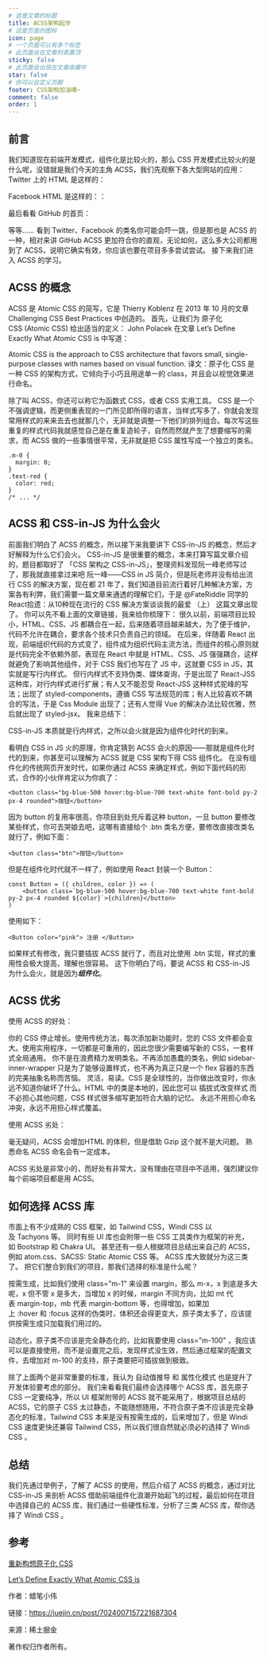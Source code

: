 ```yaml
---
# 这是文章的标题
title: ACSS架构起步
# 这是页面的图标
icon: page
# 一个页面可以有多个标签
# 此页面会在文章列表置顶
sticky: false
# 此页面会出现在文章收藏中
star: false
# 你可以自定义页脚
footer: CSS架构加油噢~
comment: false
order: 1
---
```


## 前言
我们知道现在前端开发模式，组件化是比较火的，那么 CSS 开发模式比较火的是什么呢，没错就是我们今天的主角 ACSS，我们先观察下各大型网站的应用：
Twitter 上的 HTML 是这样的：

Facebook HTML 是这样的：：

最后看看 GitHub 的首页：

等等……
看到 Twitter、Facebook 的类名你可能会吓一跳，但是那也是 ACSS 的一种，相对来讲 GitHub ACSS 更加符合你的直观，无论如何，这么多大公司都用到了 ACSS，说明它确实有效，你应该也要在项目多多尝试尝试。
接下来我们进入 ACSS 的学习。
## ACSS 的概念
ACSS 是 Atomic CSS 的简写，它是 Thierry Koblenz 在 2013 年 10 月的文章 Challenging CSS Best Practices 中创造的。
首先，让我们为 原子化 CSS (Atomic CSS) 给出适当的定义：
John Polacek 在文章 Let’s Define Exactly What Atomic CSS is 中写道：

Atomic CSS is the approach to CSS architecture that favors small, single-purpose classes with names based on visual function.
译文：原子化 CSS 是一种 CSS 的架构方式，它倾向于小巧且用途单一的 class，并且会以视觉效果进行命名。

除了叫 ACSS，你还可以称它为函数式 CSS，或者 CSS 实用工具。
CSS 是一个不强调逻辑，而更侧重表现的一门所见即所得的语言，当样式写多了，你就会发现常用样式的来来去去也就那几个，无非就是调整一下他们的排列组合。每次写这些重复的样式代码我就感觉自己是在重复造轮子，自然而然就产生了想要缩写的需求，而 ACSS 做的一些事情很平常，无非就是把 CSS 属性写成一个独立的类名。
```
.m-0 {
  margin: 0;
}
.text-red {
  color: red;
}
/* ... */
```
## ACSS 和 CSS-in-JS 为什么会火
前面我们明白了 ACSS 的概念，所以接下来我要讲下 CSS-in-JS 的概念，然后才好解释为什么它们会火。
CSS-in-JS 是很重要的概念，本来打算写篇文章介绍的，题目都取好了 「CSS 架构之 CSS-in-JS」，整理资料发现阮一峰老师写过了，那我就直接拿过来吧 阮一峰——CSS in JS 简介，但是阮老师并没有给出流行 CSS 的解决方案，现在都 21 年了，我们知道目前流行着好几种解决方案，方案各有利弊，我们需要一篇文章来通透的理解它们，于是 @FateRiddle 同学的 React拾遗：从10种现在流行的 CSS 解决方案谈谈我的最爱 （上） 这篇文章出现了。
你可以先不看上面的文章链接，我来给你梳理下：
很久以前，前端项目比较小，HTML、CSS、JS 都耦合在一起，后来随着项目越来越大，为了便于维护，代码不允许在耦合，要求各个技术只负责自己的领域。
在后来，伴随着 React 出现，前端组织代码的方式变了，组件成为组织代码主流方法，而组件的核心原则就是代码完全不依赖外部，表现在 React 中就是 HTML、CSS、JS 强强耦合，这样就避免了影响其他组件，对于 CSS 我们也写在了 JS 中，这就要 CSS in JS，其实就是写行内样式。
但行内样式不支持伪类、媒体查询，于是出现了 React-JSS 这种库，对行内样式进行扩展；有人又不能忍受 React-JSS 这种样式驼峰的写法；出现了 styled-components，遵循 CSS 写法规范的库；有人比较喜欢不耦合的写法，于是 Css Module 出现了；还有人觉得 Vue 的解决办法比较优雅，然后就出现了 styled-jsx。
我来总结下：

CSS-in-JS 本质就是行内样式，之所以会火就是因为组件化时代的到来。

看明白 CSS in JS 火的原理，你肯定猜到 ACSS 会火的原因——那就是组件化时代的到来，你甚至可以理解为 ACSS 就是 CSS 架构下得 CSS 组件化。
在没有组件化的传统网页开发时代，如果你通过 ACSS 来确定样式，例如下面代码的形式，合作的小伙伴肯定以为你疯了：
```
<button class="bg-blue-500 hover:bg-blue-700 text-white font-bold py-2 px-4 rounded">按钮</button>
```
因为 button 的复用率很高，你项目到处充斥着这种 button，一旦 button 要修改某些样式，你可去哭娘去吧，这哪有直接给个 .btn 类名方便，要修改直接改类名就行了，例如下面：
```
<button class="btn">按钮</button>
```
但是在组件化时代就不一样了，例如使用 React 封装一个 Button：
```
const Button = ({ children, color }) => (
    <button class=`bg-blue-500 hover:bg-blue-700 text-white font-bold py-2 px-4 rounded ${color}`>{children}</button>
)
```
使用如下：
```
<Button color="pink"> 注册 </Button>
```
如果样式有修改，我只要插拔 ACSS 就行了，而且对比使用 .btn 实现，样式的重用性会极大提高，理解也很容易。
这下你明白了吗，要说 ACSS 和 CSS-in-JS 为什么会火，就是因为***组件化***。
## ACSS 优劣
使用 ACSS 的好处：

你的 CSS 停止增长。使用传统方法，每次添加新功能时，您的 CSS 文件都会变大。使用实用程序，一切都是可重用的，因此您很少需要编写新的 CSS，一套样式全局通用。
你不是在浪费精力发明类名。不再添加愚蠢的类名，例如 sidebar-inner-wrapper 只是为了能够设置样式，也不再为真正只是一个 flex 容器的东西的完美抽象名称而苦恼。
灵活，易读。CSS 是全球性的，当你做出改变时，你永远不知道你破坏了什么。HTML 中的类是本地的，因此您可以 插拔式改变样式 而不必担心其他问题，CSS 样式很多缩写更加符合大脑的记忆。
永远不用担心命名冲突，永远不用担心样式覆盖。

使用 ACSS 劣处：

毫无疑问，ACSS 会增加HTML 的体积，但是借助 Gzip 这个就不是大问题。
熟悉命名 ACSS 命名会有一定成本。

ACSS 劣处是非常小的，而好处有非常大，没有理由在项目中不适用，强烈建议你每个前端项目都是用 ACSS。
## 如何选择 ACSS 库
市面上有不少成熟的 CSS 框架，如 Tailwind CSS，Windi CSS 以及 Tachyons 等。
同时有些 UI 库也会附带一些 CSS 工具类作为框架的补充，如 Bootstrap 和 Chakra UI。
甚至还有一些人根据项目总结出来自己的 ACSS，例如 atom.css、SACSS: Static Atomic CSS 等。
ACSS 库大致就分为这三类了。
把它们整合到我们的项目，那我们选择的标准是什么呢？


按需生成，比如我们使用 class="m-1" 来设置 margin，那么 m-x，x 到底是多大呢，x 但不管 x 是多大，当增加 x 的时候，margin 不同方向，比如 mt 代表 margin-top，mb 代表 margin-bottom 等，也得增加，如果加上 :hover 和 :focus 这样的伪类时，体积还会得更变大，原子类太多了，应该提供按需生成只加载我们用过的。


动态化，原子类不应该是完全静态化的，比如我要使用 class="m-100" ，我应该可以是直接使用，而不是设置完之后，发现样式没生效，然后通过框架的配置文件，去增加对 m-100 的支持，原子类要把可插拔做到极致。


除了上面两个是非常重要的标准，我认为 自动值推导 和 属性化模式 也是提升了开发体验要考虑的部分。
我们来看看我们最终会选择哪个 ACSS 库，首先原子 CSS 一定要纯净，所以 UI 框架附带的 ACSS 就不能采用了，根据项目总结的 ACSS，它的原子 CSS 太过静态，不能随想随用，不符合原子类不应该是完全静态化的标准，Tailwind CSS 本来是没有按需生成的，后来增加了，但是 Windi CSS 速度更快还兼容 Tailwind CSS，所以我们很自然就必须必的选择了 Windi CSS 。
## 总结
我们先通过举例子，了解了 ACSS 的使用，然后介绍了 ACSS 的概念，通过对比 CSS-in-JS 来剖析 ACSS 借助前端组件化浪潮开始起飞的过程，最后如何在项目中选择自己的 ACSS 库，我们通过一些硬性标准，分析了三类 ACSS 库，帮你选择了 Windi CSS 。

## 参考
[重新构想原子化 CSS](https://antfu.me/posts/reimagine-atomic-css-zh)

[Let’s Define Exactly What Atomic CSS is ](https://css-tricks.com/lets-define-exactly-atomic-css/)

作者：蜡笔小伟

链接：https://juejin.cn/post/7024007157221687304

来源：稀土掘金

著作权归作者所有。